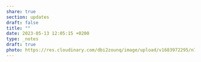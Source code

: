 ```yaml
---
share: true
section: updates
draft: false
title: ""
date: 2023-05-13 12:05:15 +0200
type: _notes
draft: true
photo: https://res.cloudinary.com/dbi2zounq/image/upload/v1683972295/n7fflyqieqbhfydb1jla.jpg
---
```

